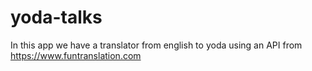 # yoda-talks
 In this app we have a translator from english to yoda using an API from https://www.funtranslation.com

